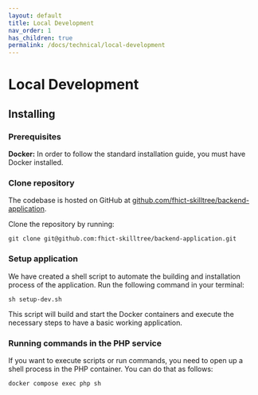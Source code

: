 ```yaml
---
layout: default
title: Local Development
nav_order: 1
has_children: true
permalink: /docs/technical/local-development
---
```


# Local Development

## Installing

### Prerequisites

**Docker:** In order to follow the standard installation guide, you must have Docker installed.

### Clone repository
The codebase is hosted on GitHub at [github.com/fhict-skilltree/backend-application](https://github.com/fhict-skilltree/backend-application).

Clone the repository by running:

```shell
git clone git@github.com:fhict-skilltree/backend-application.git
```

### Setup application

We have created a shell script to automate the building and installation process of the application. Run the following command in your terminal:

```shell
sh setup-dev.sh
```

This script will build and start the Docker containers and execute the necessary steps to have a basic working application.

### Running commands in the PHP service

If you want to execute scripts or run commands, you need to open up a shell process in the PHP container. You can do that as follows:

```shell
docker compose exec php sh
```

